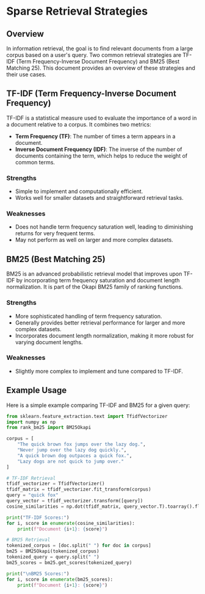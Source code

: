 # Sparse Retrieval Strategies

## Overview
In information retrieval, the goal is to find relevant documents from a large corpus based on a user's query. Two common retrieval strategies are TF-IDF (Term Frequency-Inverse Document Frequency) and BM25 (Best Matching 25). This document provides an overview of these strategies and their use cases.

## TF-IDF (Term Frequency-Inverse Document Frequency)
TF-IDF is a statistical measure used to evaluate the importance of a word in a document relative to a corpus. It combines two metrics:
- **Term Frequency (TF)**: The number of times a term appears in a document.
- **Inverse Document Frequency (IDF)**: The inverse of the number of documents containing the term, which helps to reduce the weight of common terms.

### Strengths
- Simple to implement and computationally efficient.
- Works well for smaller datasets and straightforward retrieval tasks.

### Weaknesses
- Does not handle term frequency saturation well, leading to diminishing returns for very frequent terms.
- May not perform as well on larger and more complex datasets.

## BM25 (Best Matching 25)
BM25 is an advanced probabilistic retrieval model that improves upon TF-IDF by incorporating term frequency saturation and document length normalization. It is part of the Okapi BM25 family of ranking functions.

### Strengths
- More sophisticated handling of term frequency saturation.
- Generally provides better retrieval performance for larger and more complex datasets.
- Incorporates document length normalization, making it more robust for varying document lengths.

### Weaknesses
- Slightly more complex to implement and tune compared to TF-IDF.

## Example Usage
Here is a simple example comparing TF-IDF and BM25 for a given query:

```python
from sklearn.feature_extraction.text import TfidfVectorizer
import numpy as np
from rank_bm25 import BM25Okapi

corpus = [
    "The quick brown fox jumps over the lazy dog.",
    "Never jump over the lazy dog quickly.",
    "A quick brown dog outpaces a quick fox.",
    "Lazy dogs are not quick to jump over."
]

# TF-IDF Retrieval
tfidf_vectorizer = TfidfVectorizer()
tfidf_matrix = tfidf_vectorizer.fit_transform(corpus)
query = "quick fox"
query_vector = tfidf_vectorizer.transform([query])
cosine_similarities = np.dot(tfidf_matrix, query_vector.T).toarray().flatten()

print("TF-IDF Scores:")
for i, score in enumerate(cosine_similarities):
    print(f"Document {i+1}: {score}")

# BM25 Retrieval
tokenized_corpus = [doc.split(" ") for doc in corpus]
bm25 = BM25Okapi(tokenized_corpus)
tokenized_query = query.split(" ")
bm25_scores = bm25.get_scores(tokenized_query)

print("\nBM25 Scores:")
for i, score in enumerate(bm25_scores):
    print(f"Document {i+1}: {score}")
